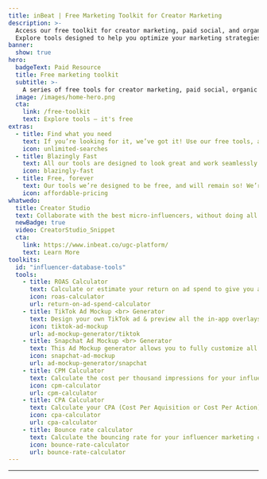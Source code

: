 ```yaml
---
title: inBeat | Free Marketing Toolkit for Creator Marketing
description: >-
  Access our free toolkit for creator marketing, paid social, and organic social campaigns.
  Explore tools designed to help you optimize your marketing strategies and campaigns.
banner:
  show: true
hero:
  badgeText: Paid Resource
  title: Free marketing toolkit
  subtitle: >-
    A series of free tools for creator marketing, paid social, organic social and many other things.
  image: /images/home-hero.png
  cta:
    link: /free-toolkit
    text: Explore tools — it's free
extras:
  - title: Find what you need
    text: If you’re looking for it, we’ve got it! Use our free tools, and request more.
    icon: unlimited-searches
  - title: Blazingly Fast
    text: All our tools are designed to look great and work seamlessly fast!
    icon: blazingly-fast
  - title: Free, forever
    text: Our tools we’re designed to be free, and will remain so! We’re looking to create a great resource for everyone!
    icon: affordable-pricing
whatwedo:
  title: Creator Studio
  text: Collaborate with the best micro-influencers, without doing all the work. Save hundres of hours. No more endless discovery, email pitches and influencer ghosting. Inbeat handles it all for you
  newBadge: true
  video: CreatorStudio_Snippet
  cta:
    link: https://www.inbeat.co/ugc-platform/
    text: Learn More
toolkits:
  id: "influencer-database-tools"
  tools:
    - title: ROAS Calculator
      text: Calculate or estimate your return on ad spend to give you an overview on the effectiveness & return on investment of paid campaigns.
      icon: roas-calculator
      url: return-on-ad-spend-calculator
    - title: TikTok Ad Mockup <br> Generator
      text: Design your own TikTok ad & preview all the in-app overlays before it goes live on the platform. 
      icon: tiktok-ad-mockup
      url: ad-mockup-generator/tiktok
    - title: Snapchat Ad Mockup <br> Generator
      text: This Ad Mockup generator allows you to fully customize all fields on a Snapchat ad, and upload your own media!
      icon: snapchat-ad-mockup
      url: ad-mockup-generator/snapchat
    - title: CPM Calculator
      text: Calculate the cost per thousand impressions for your influencer marketing campaigns.
      icon: cpm-calculator
      url: cpm-calculator
    - title: CPA Calculator
      text: Calculate your CPA (Cost Per Aquisition or Cost Per Action) across different channels.
      icon: cpa-calculator
      url: cpa-calculator
    - title: Bounce rate calculator
      text: Calculate the bouncing rate for your influencer marketing campaigns.
      icon: bounce-rate-calculator
      url: bounce-rate-calculator
---
```


---
